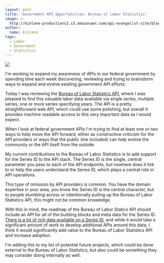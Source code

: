 ```yaml
---
layout: post
title: 'Government API Opportunities: Bureau of Labor Statistics'
image: >-
  http://kinlane-productions2.s3.amazonaws.com/api-evangelist-site/blog/bureau-of-labor-statistics-logo.png
author:
  name: kinlane
tags:
  - Labor
  - Government
  - Statistics
---
```

[![](https://s3.amazonaws.com/kinlane-productions2/federal-government/bureau-of-labor-statistics/bureau-of-labor-statistics-logo.png)](http://www.bls.gov/developers/home.htm)

I'm working to expand my awareness of APIs in our federal government by spending time each week discovering, reviewing and trying to brainstorm ways to expand and evolve existing government API efforts.

Today I was reviewing the [Bureau of Labor Statistics API](http://www.bls.gov/developers/home.htm), where I was pleased to find this valuable labor data available via single series, multiple series, one or more series specifying years. The API is a pretty straightforward web API, which could use some polishing, but overall it provides machine readable access to this very important data as I would expect.

When I look at federal government APIs I'm trying to find at least one or two ways to help move the API forward, either as constructive criticism for the API providers or ways that the public (me included) can help evolve the community or the API itself from the outside.

My current contributions to the Bureau of Labor Statistics is to add support for the Series ID to the API stack. The Series ID is the single, central parameter you pass to each of the API endpoints, but nowhere does it link to or help the users understand the Series ID, which plays a central role in API operations.

This type of omission by API providers is common. You have the domain expertise in your area, you know the Series ID is the central character, but to people stumbling across or intentionally pulling up the Bureau of Labor Statistics API, this might not be common knowledge.

With this in mind, the roadmap of the Bureau of Labor Statics API should include an API for all of the building blocks and meta data for the Series ID. [There is a lot of rich data available on a Series ID](http://www.bls.gov/help/hlpforma.htm), and while it would take a significant amount of work to develop additional APIs around this data, I think it would significantly add value to the Bureau of Labor Statistics API and increase adoption.

I'm adding this to my list of potential future projects, which could be done external to the Bureau of Labor Statistics, but also could be something they may consider doing internally as well.